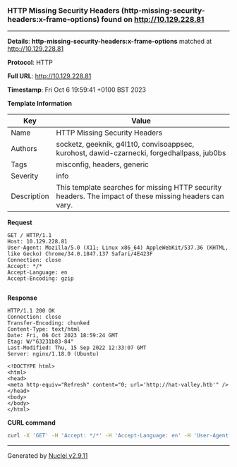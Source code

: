 ### HTTP Missing Security Headers (http-missing-security-headers:x-frame-options) found on http://10.129.228.81

----
**Details**: **http-missing-security-headers:x-frame-options** matched at http://10.129.228.81

**Protocol**: HTTP

**Full URL**: http://10.129.228.81

**Timestamp**: Fri Oct 6 19:59:41 +0100 BST 2023

**Template Information**

| Key | Value |
| --- | --- |
| Name | HTTP Missing Security Headers |
| Authors | socketz, geeknik, g4l1t0, convisoappsec, kurohost, dawid-czarnecki, forgedhallpass, jub0bs |
| Tags | misconfig, headers, generic |
| Severity | info |
| Description | This template searches for missing HTTP security headers. The impact of these missing headers can vary.<br> |

**Request**
```http
GET / HTTP/1.1
Host: 10.129.228.81
User-Agent: Mozilla/5.0 (X11; Linux x86_64) AppleWebKit/537.36 (KHTML, like Gecko) Chrome/34.0.1847.137 Safari/4E423F
Connection: close
Accept: */*
Accept-Language: en
Accept-Encoding: gzip


```

**Response**
```http
HTTP/1.1 200 OK
Connection: close
Transfer-Encoding: chunked
Content-Type: text/html
Date: Fri, 06 Oct 2023 18:59:24 GMT
Etag: W/"63231b83-84"
Last-Modified: Thu, 15 Sep 2022 12:33:07 GMT
Server: nginx/1.18.0 (Ubuntu)

<!DOCTYPE html>
<html>
<head>
<meta http-equiv="Refresh" content="0; url='http://hat-valley.htb'" />
</head>
<body>
</body>
</html>

```


**CURL command**
```sh
curl -X 'GET' -H 'Accept: */*' -H 'Accept-Language: en' -H 'User-Agent: Mozilla/5.0 (X11; Linux x86_64) AppleWebKit/537.36 (KHTML, like Gecko) Chrome/34.0.1847.137 Safari/4E423F' 'http://10.129.228.81'
```

----

Generated by [Nuclei v2.9.11](https://github.com/projectdiscovery/nuclei)